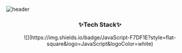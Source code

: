 ![header](https://capsule-render.vercel.app/api?type=wave&color=auto&height=300&section=header&text=BYEONGGUK%20YU&fontSize=90)


<h3 align="center">✨Tech Stack✨</h3>

<p align="center"> 
  ![](https://img.shields.io/badge/JavaScript-F7DF1E?style=flat-square&logo=JavaScript&logoColor=white)</a>

</p>
  
  
  
  
<!--
**godkor200/godkor200** is a ✨ _special_ ✨ repository because its `README.md` (this file) appears on your GitHub profile.

Here are some ideas to get you started:

- 🔭 I’m currently working on ...
- 🌱 I’m currently learning ...
- 👯 I’m looking to collaborate on ...
- 🤔 I’m looking for help with ...
- 💬 Ask me about ...
- 📫 How to reach me: ...
- 😄 Pronouns: ...
- ⚡ Fun fact: ...
-->
